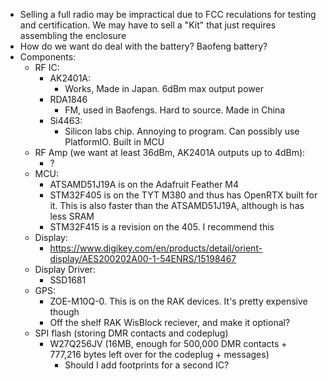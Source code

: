 - Selling a full radio may be impractical due to FCC reculations for testing and certification. We may have to sell a "Kit" that just requires assembling the enclosure
- How do we want do deal with the battery? Baofeng battery?
- Components:
	- RF IC:
		- AK2401A:
			- Works, Made in Japan. 6dBm max output power
		- RDA1846
			- FM, used in Baofengs. Hard to source. Made in China
		- Si4463:
			- Silicon labs chip. Annoying to program. Can possibly use PlatformIO. Built in MCU
	- RF Amp (we want at least 36dBm, AK2401A outputs up to 4dBm):
		- ?
	- MCU:
		- ATSAMD51J19A is on the Adafruit Feather M4
		- STM32F405 is on the TYT M380 and thus has OpenRTX built for it. This is also faster than the ATSAMD51J19A, although is has less SRAM
		- STM32F415 is a revision on the 405. I recommend this
	- Display:
		- https://www.digikey.com/en/products/detail/orient-display/AES200202A00-1-54ENRS/15198467
	- Display Driver:
		- SSD1681
	- GPS:
		- ZOE-M10Q-0. This is on the RAK devices. It's pretty expensive though
		- Off the shelf RAK WisBlock reciever, and make it optional?
	- SPI flash (storing DMR contacts and codeplug)
		- W27Q256JV (16MB, enough for 500,000 DMR contacts + 777,216 bytes left over for the codeplug + messages)
			- Should I add footprints for a second IC?
